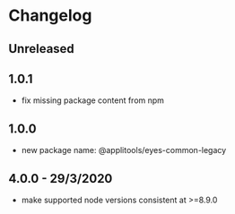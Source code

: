 # Changelog

## Unreleased

## 1.0.1

- fix missing package content from npm

## 1.0.0

- new package name: @applitools/eyes-common-legacy

## 4.0.0 - 29/3/2020

- make supported node versions consistent at >=8.9.0
